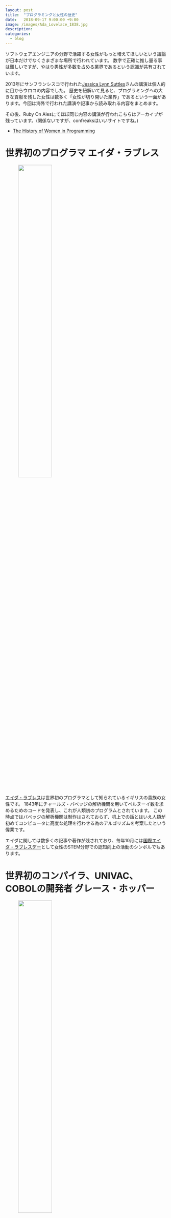 ```yaml
---
layout: post
title:  "プログラミングと女性の歴史"
date:   2018-09-17 9:00:00 +9:00
image: /images/Ada_Lovelace_1838.jpg
description:
categories:
  - blog
---
```

ソフトウェアエンジニアの分野で活躍する女性がもっと増えてほしいという議論が日本だけでなくさまざまな場所で行われています。
数字で正確に推し量る事は難しいですが、やはり男性が多数を占める業界であるという認識が共有されています。

2013年にサンフランシスコで行われた[Jessica Lynn Suttles](https://twitter.com/jlsuttles)さんの講演は個人的に目からウロコの内容でした。
歴史を紐解いて見ると、プログラミングへの大きな貢献を残した女性は数多く「女性が切り開いた業界」であるという一面があります。今回は海外で行われた講演や記事から読み取れる内容をまとめます。

その後、Ruby On Alesにてほぼ同じ内容の講演が行われこちらはアーカイブが残っています。(関係ないですが、confreaksはいいサイトですね。)

- [The History of Women in Programming](https://confreaks.tv/videos/roa2013-the-history-of-women-in-programming)

# 世界初のプログラマ エイダ・ラブレス

<figure>
<img src="{{ site.url }}/images/Ada_Lovelace_1838.jpg" style="width:50%"/>
</figure>

[エイダ・ラブレス](https://ja.wikipedia.org/wiki/%E3%82%A8%E3%82%A4%E3%83%80%E3%83%BB%E3%83%A9%E3%83%96%E3%83%AC%E3%82%B9)は世界初のプログラマとして知られているイギリスの貴族の女性です。
1843年にチャールズ・バベッジの解析機関を用いてベルヌーイ数を求めるためのコードを発表し、これが人類初のプログラムとされています。
この時点ではバベッジの解析機関は制作はされておらず、机上での話とはいえ人類が初めてコンピュータに高度な処理を行わせる為のアルゴリズムを考案したという偉業です。

エイダに関しては数多くの記事や著作が残されており、毎年10月には[国際エイダ・ラブレスデー](https://findingada.com/about/)として女性のSTEM分野での認知向上の活動のシンボルでもあります。

# 世界初のコンパイラ、UNIVAC、COBOLの開発者 グレース・ホッパー

<figure>
<img src="{{ site.url }}/images/Grace_Hopper_and_UNIVAC.jpg" style="width:50%"/>
</figure>

[グレース・ホッパー](https://ja.wikipedia.org/wiki/%E3%82%B0%E3%83%AC%E3%83%BC%E3%82%B9%E3%83%BB%E3%83%9B%E3%83%83%E3%83%91%E3%83%BC)は女性で初めて数学の博士号を取得したアメリカ海軍の軍人かつ科学者です。
グレース・ホッパーの業績は多岐に渡り、現在でもよく知られているものだとCOBOLの開発者であり、またプログラムの不具合を「バグ」と呼ぶジャーゴンを広めた人物でもあります。
また現在では聞かれないA-0 Systemという世界初のコンパイラもグレース・ホッパーの業績の一つです。

軍人だった事もあり、アメリカの軍用艦船などに彼女に由来する名前のものもあるようです。

彼女が生きた時代はアメリカで女性の選挙権が認められたり、軍隊に女性が所属するといった大きな変動が起きておりさまざまな意味でのシンボルになっている女性です。

- [“バグ”と戦った歴史的プログラマー](https://natgeo.nikkeibp.co.jp/nng/article/news/14/8624/)

## 追記 グレース・ホッパーの名を関したセレモニーが毎年開催されています。

<blockquote class="twitter-tweet" data-lang="ja"><p lang="en" dir="ltr">For those of you who couldn&#39;t be at <a href="https://twitter.com/ghc?ref_src=twsrc%5Etfw">@ghc</a> to feel the energy in this room, it’s important to remember that over the last three days more women technologists gathered together in one place than ever before. We enter the last day of <a href="https://twitter.com/hashtag/GHC18?src=hash&amp;ref_src=twsrc%5Etfw">#GHC18</a> feeling inspired, empowered, and motivated. <a href="https://t.co/ds0MVtB06D">pic.twitter.com/ds0MVtB06D</a></p>&mdash; Google Students (@googlestudents) <a href="https://twitter.com/googlestudents/status/1045711809746006016?ref_src=twsrc%5Etfw">2018年9月28日</a></blockquote>
<script async src="https://platform.twitter.com/widgets.js" charset="utf-8"></script>


- [世界最大の女性技術者イベント グレース・ホッパー祭典](https://yandod.github.io/blog/2019/02/05/grace-hopper-celebration/)

# 計算機分野における女性の衰退

<figure>
<img src="{{ site.url }}/images/computer-girls.jpg" style="width:50%"/>
</figure>

1960年代後期までプログラミングは女性の仕事と捉えられており、コスモポリタンの記事「The Computer Girls」はその時代の一節を捉えたものとして知られています。
この記事では写真中の女性、IBMのシステムエンジニア Ann Richardsonとグレース・ホッパーの言葉の引用でコンピュータに関する仕事が女性にマッチしていることを強調しています。

<blockquote>
it's just like planning a dinner. you have to plan ahead and schedule everything so it's ready when you need it.<br/>
(プログラミングは)夕食の支度のようなもので、事前に計画を立てて、必要な時に準備ができているようにすること。
</blockquote>

しかしながらコンピュータの重要性が認識されるにつれ、男性の参入が進み女性の比率は徐々に下がっていきます。
女性のよって発明され、牽引されてきたプログラミングにおける女性の割合は1986年には36%にまで減少します。

また日本ではあまり注目されていませんが、ビデオゲームのコンテンツが男性向けがほとんどある事もこの傾向を助長した可能性があります。
ビデオゲームがきっかけとなってコンピュータに興味を持つというのはある種の王道ですが、近年でもほとんどのゲームが主人公が男性、女性は周辺要素という形態が多くギークフェミニズムの分野ではこれを問題と見ています。

- [Normalizing Female Computer Programmers in the ’60s](https://thesocietypages.org/socimages/2011/07/28/normalizing-female-computer-programmers-in-the-1960s/)
- [Geek Feminism Wiki](http://geekfeminism.wikia.com/wiki/List_of_Women_Characters_in_Video_Games)

# 世界初のオブジェクト指向言語 Smalltalkの開発者 エイデル・ゴールドバーグ

<figure>
<img src="{{ site.url }}/images/Adele_Goldberg_at_PyCon_2007.jpg" style="width:50%"/>
</figure>

時代は下り、人類はオブジェクト指向言語を発明します。 Smalltalkです。そのプロジェクトの主要な参加者の一人が[エイデル・ゴールドバーグ](https://en.wikipedia.org/wiki/Adele_Goldberg_%28computer_scientist%29)です。
SmalltalkはScratchの1系の実行環境でもあり、近年までかなり広く使われています。

Smalltalkの開発はアラン・ケイやダン・インガルスも参加しており、エイデルのみによる業績ではありませんが、これまでのプログラミングの歴史からすれば大きな進歩の現場に女性が携わっているのはとても自然なことです。

# インターネットの前進、ARPANET / NICの創始者 エリザベス・フェインナー

<figure>
<img src="{{ site.url }}/images/ElizabethFeinler-2011.jpg" style="width:50%"/>
</figure>

インターネットの先駆けとして知られているARPANETにも女性の貢献者がいます。
アメリカの情報学者、[エリザベス・フェインナー](https://en.wikipedia.org/wiki/Elizabeth_J._Feinler)はNICを組織し運営しました。これはどういうことかというと、なんらかの団体がドメイン名を取得しようとした際には彼女の運営するNICにコンタクトすることが唯一の方法だったということです。

現在ではNICはもちろん分散して運営されるようになり、さまざまな事業者を通じてドメイン名が取得できるようになったわけですが、その基礎を設計し運用することがどれだけ大きな貢献かは想像に難くないでしょう。

- [BEFORE GOOGLE AND GODADDY, THERE WAS ELIZABETH FEINLER](https://www.wired.com/2012/06/elizabeth-jake-feinler/)

# コンパイラの最適化の第一人者 フランシス・アレン

<figure>
<img src="{{ site.url }}/images/Allen_mg_2528-3750K-b.jpg" style="width:50%"/>
</figure>

アメリカの計算機科学者、[フランシス・アレン](https://ja.wikipedia.org/wiki/%E3%83%95%E3%83%A9%E3%83%B3%E3%82%B7%E3%82%B9%E3%83%BBE%E3%83%BB%E3%82%A2%E3%83%AC%E3%83%B3)はコンパイラの最適化に関する第一人者であり、女性で初めてのチューリング賞受賞、IBMのフェロー就任といった業績を残している女性です。
エイダ・ラブレス賞も2002年に受賞しており、まさに現在の著名な計算機科学者の一人としてさまざまな講演などを行っています。


# コンピューターサイエンスを学ぶ女性の増加こそが鍵

<figure>
<img src="{{ site.url }}/images/percent-bachelors-degrees-women-usa.png" style="width:80%"/>
</figure>

ここまで見てきたように、プログラミングの分野における女性の功績は単に職業としてソフトウェアエンジニアになるという以上のまさに技術の発展の節目節目に大きな部分を占めていました。
現在、女性のソフトウェアエンジニア、プログラマに関する活動でいうとまずは職業プログラマの裾野を広げていくような活動が多く、そういった活動はもちろん重要です。

しかしながら、実際に主要な技術の開発や発展に携わるというトップラインを伸ばす活動にも発展の余地があるように感じます。

例えば日本で幅広く行われている技術カンファレンスではスピーカーのほとんどが男性ですし、基調講演などを女性が務めている例を探すのは非常に難しいように思います。
裾野を広げるだけでなく、トップレベルで活躍するソフトウェアエンジニアにおける女性の割合を増やすには計算機科学に代表される専門教育を受ける若者を増やすことや、実際にキャリアを積み始めた女性が正しく評価され、キャリアを発展させていくことができるような環境作りが必要になるでしょう。

<figure>
<a href="http://eic.obunsha.co.jp/pdf/educational_info/2016/1221_1.pdf"><img src="{{ site.url }}/images/rikei-female.png" style="width:100%"/></a>
<caption>出典:理系女子 - 旺文社 教育情報センター</caption>
</figure>

計算機科学を学ぶ学生における女性の割合はアメリカでも20％以下と非常に少なく、日本においても「工学部」全体で見ても20%以下となっています。
当然、社会に出た後のキャリアパスに不安があればそういった工学部に進む女性の学生も増えてはいきません。
義務教育でのプログラミング教育などに代表される啓蒙活動と同時に、技術の革新を導く為の計算機科学の重要性の理解向上、また計算機科学等を学んだ学生を性別を問わず手厚く扱うような姿勢を企業や業界が打ち出していく必要があると感じます。

この記事が女性のソフトウェアエンジニアの活動の拡大や、コンピュータに関する学問に興味を持った若い方が先人の業績について考えるきっかけになれば幸いです。

- [
Percentage of Bachelor’s degrees conferred to women, by major (1970-2012)](http://www.randalolson.com/2014/06/14/percentage-of-bachelors-degrees-conferred-to-women-by-major-1970-2012/)
- [A Brief History of Women in Computing
](https://hackernoon.com/a-brief-history-of-women-in-computing-e7253ac24306)
- [“理系女子”は本当に増えたのか？](http://eic.obunsha.co.jp/pdf/educational_info/2016/1221_1.pdf)

